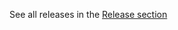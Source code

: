 See all releases in the [Release section](https://github.com/manneohlund/smart-recycler-adapter/releases)